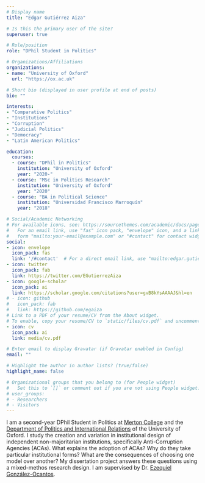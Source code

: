 ```yaml
---
# Display name
title: "Edgar Gutiérrez Aiza"

# Is this the primary user of the site?
superuser: true

# Role/position
role: "DPhil Student in Politics"

# Organizations/Affiliations
organizations:
- name: "University of Oxford"
  url: "https://ox.ac.uk"

# Short bio (displayed in user profile at end of posts)
bio: ""

interests:
- "Comparative Politics"
- "Institutions"
- "Corruption"
- "Judicial Politics"
- "Democracy"
- "Latin American Politics"

education:
  courses:
  - course: "DPhil in Politics"
    institution: "University of Oxford"
    year: "2020-"
  - course: "MSc in Politics Research"
    institution: "University of Oxford"
    year: "2020"
  - course: "BA in Political Science"
    institution: "Universidad Francisco Marroquín"
    year: "2018"

# Social/Academic Networking
# For available icons, see: https://sourcethemes.com/academic/docs/page-builder/#icons
#   For an email link, use "fas" icon pack, "envelope" icon, and a link in the
#   form "mailto:your-email@example.com" or "#contact" for contact widget.
social:
- icon: envelope
  icon_pack: fas
  link: '/#contact'  # For a direct email link, use "mailto:edgar.gutierrez@politics.ox.ac.uk".
- icon: twitter
  icon_pack: fab
  link: https://twitter.com/EGutierrezAiza
- icon: google-scholar
  icon_pack: ai
  link: https://scholar.google.com/citations?user=gvB8kYsAAAAJ&hl=en
# - icon: github
#   icon_pack: fab
#   link: https://github.com/egaiza
# Link to a PDF of your resume/CV from the About widget.
# To enable, copy your resume/CV to `static/files/cv.pdf` and uncomment the lines below.
- icon: cv
  icon_pack: ai
  link: media/cv.pdf

# Enter email to display Gravatar (if Gravatar enabled in Config)
email: ""

# Highlight the author in author lists? (true/false)
highlight_name: false

# Organizational groups that you belong to (for People widget)
#   Set this to `[]` or comment out if you are not using People widget.
# user_groups:
# - Researchers
# - Visitors
---
```


I am a second-year DPhil Student in Politics at [Merton College](https://merton.ox.ac.uk) and the [Department of Politics and International Relations](https://www.politics.ox.ac.uk/) of the University of Oxford. I study the creation and variation in institutional design of independent non-majoritarian institutions, specifically Anti-Corruption Agencies (ACAs). What explains the adoption of ACAs? Why do they take particular institutional forms? What are the consequences of choosing one model over another? My dissertation project answers these questions using a mixed-methos research design. I am supervised by Dr. [Ezequiel González-Ocantos](https://www.politics.ox.ac.uk/academic-staff/ezequiel-gonzalez-ocantos.html).
